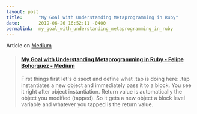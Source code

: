 ```yaml
---
layout: post
title:      "My Goal with Understanding Metaprogramming in Ruby"
date:       2019-06-26 16:52:11 -0400
permalink:  my_goal_with_understanding_metaprogramming_in_ruby
---
```


Article on [Medium](https://medium.com/@fbohorqu/my-goal-with-understanding-metaprogramming-in-ruby-3c3e8fefbbe2?postPublishedType=initial)

<blockquote class="embedly-card"><h4><a href="https://medium.com/@fbohorqu/my-goal-with-understanding-metaprogramming-in-ruby-3c3e8fefbbe2?postPublishedType=initial">My Goal with Understanding Metaprogramming in Ruby - Felipe Bohorquez - Medium</a></h4><p>First things first let's dissect and define what .tap is doing here: .tap instantiates a new object and immediately pass it to a block. You see it right after object instantiation. Return value is automatically the object you modified (tapped). So it gets a new object a block level variable and whatever you tapped is the return value.</p></blockquote>
<script async src="//cdn.embedly.com/widgets/platform.js" charset="UTF-8"></script>


